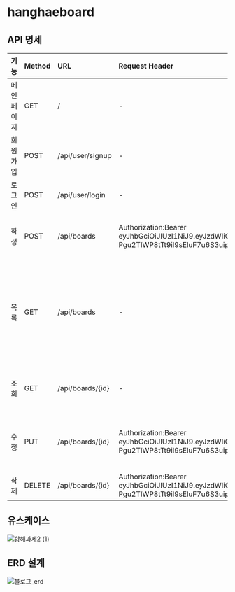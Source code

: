 # hanghaeboard

## API 명세

|기능|Method|URL|Request Header|Request|Response|Response Header|
|:------|:---|:---|:---|:---|:---|:---|
|메인페이지|GET|/|-|index.html|-|-|
|회원가입|POST|/api/user/signup|-|{"username":"godjin12","password":"hyeonjin12"}|{"message": "회원가입 성공","status": "OK","data": null}|-|
|로그인|POST|/api/user/login|-|{"username":"godjin12","password":"hyeonjin12"}|{"message": "로그인 성공","status": "OK","data": null}|Authorization:Bearer eyJhbGciOiJIUzI1NiJ9.eyJzdWIiOiJnb2RqaW4xMiIsImV4cCI6MTY4MTczMjYwNCwiaWF0IjoxNjgxNzI5MDA0fQ.3_-Pgu2TIWP8tTt9il9sEluF7u6S3uipVN-_HyDzVYo|
|작성|POST|/api/boards|Authorization:Bearer eyJhbGciOiJIUzI1NiJ9.eyJzdWIiOiJnb2RqaW4xMiIsImV4cCI6MTY4MTczMjYwNCwiaWF0IjoxNjgxNzI5MDA0fQ.3_-Pgu2TIWP8tTt9il9sEluF7u6S3uipVN-_HyDzVYo|{"username" : "Song12","title" : "아싸1","contents" : "과제성공1"}|{"id": 2,"username": "Song12","title": "아싸12","contents": "과제성공12","createdAt": "2023-04-18T10:40:28.2176221","modifiedAt": "2023-04-18T10:40:28.2176221"}|-|
|목록|GET|/api/boards|-|-|{"message": "list success","status": "OK","data": [{"id": 2,"username": "Song12","title": "아싸12","contents": "과제성공12","createdAt": "2023-04-18T10:40:28.217622","modifiedAt": "2023-04-18T10:40:28.217622"},{"id": 1,"username": "Song12","title": "아싸1","contents": "과제성공1","createdAt": "2023-04-18T10:40:21.280084","modifiedAt": "2023-04-18T10:40:21.280084"}]}|-|
|조회|GET|/api/boards/{id}|-|-|{"id": 1,"username": "Song12","title": "아싸1","contents": "과제성공1","createdAt": "2023-04-18T10:40:21.280084","modifiedAt": "2023-04-18T10:40:21.280084"}|-|
|수정|PUT|/api/boards/{id}|Authorization:Bearer eyJhbGciOiJIUzI1NiJ9.eyJzdWIiOiJnb2RqaW4xMiIsImV4cCI6MTY4MTczMjYwNCwiaWF0IjoxNjgxNzI5MDA0fQ.3_-Pgu2TIWP8tTt9il9sEluF7u6S3uipVN-_HyDzVYo|{"username" : "Song123","title" : "아싸123","contents" : "과제성공123"}|{"id": 1,"username": "Song123","title": "아싸123","contents": "과제성공123","createdAt": "2023-04-18T10:26:09.692325","modifiedAt": "2023-04-18T10:26:09.692325"}|-|
|삭제|DELETE|/api/boards/{id}|Authorization:Bearer eyJhbGciOiJIUzI1NiJ9.eyJzdWIiOiJnb2RqaW4xMiIsImV4cCI6MTY4MTczMjYwNCwiaWF0IjoxNjgxNzI5MDA0fQ.3_-Pgu2TIWP8tTt9il9sEluF7u6S3uipVN-_HyDzVYo|-|{"message": "delete success","status": "OK","data": null}|-|

## 유스케이스
![항해과제2 (1)](https://user-images.githubusercontent.com/101760007/232492400-70190ca2-d950-4ad4-955b-a546c9399f9b.png)

## ERD 설계

![블로그_erd](https://user-images.githubusercontent.com/47537803/232467599-e293bdc5-34dd-4334-9ae1-f9822d8c0876.PNG)
